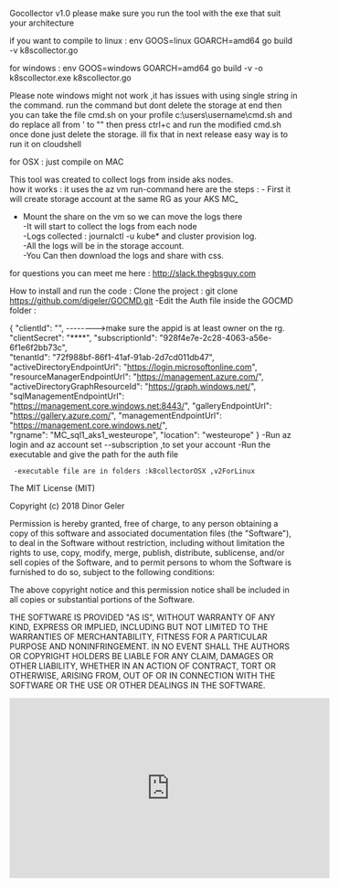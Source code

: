   Gocollector v1.0 
  please make sure you run the tool with the exe that suit your architecture 

  if you want to compile to linux :
  env GOOS=linux GOARCH=amd64 go build -v k8scollector.go

  for windows :
  env GOOS=windows GOARCH=amd64 go build -v -o k8scollector.exe  k8scollector.go
  
  Please note windows might not work ,it has issues with using single string in the command.
  run the command but dont delete the storage at end 
  then you can take the file cmd.sh on your profile c:\users\username\cmd.sh and do replace all from ' to ""
  then press ctrl+c and run the modified cmd.sh 
  once done just delete the storage.
  ill fix that in next release
  easy way is to run it on cloudshell
  

  for OSX :
  just compile on MAC


  
  This tool was created to collect logs from inside aks nodes.  
  how it works :  it uses the az vm run-command  here are the steps :  - First it will create storage account at the same RG as your AKS MC_  
  - Mount the share on the vm so we can move the logs there  
  -It will start to collect the logs from each node   
  -Logs collected : journalctl -u kube* and cluster provision log.  
  -All the logs will be in the storage account.  
  -You Can then download the logs and share with css.
  
   for questions you can meet me here : http://slack.thegbsguy.com

   How to install and run the code : Clone the project : git clone https://github.com/digeler/GOCMD.git -Edit the Auth file inside the GOCMD folder :

{  "clientId": "",                    -------->make sure the appid is at least owner on the rg. 
"clientSecret": "****",  "subscriptionId": "928f4e7e-2c28-4063-a56e-6f1e6f2bb73c",  
"tenantId": "72f988bf-86f1-41af-91ab-2d7cd011db47", 
"activeDirectoryEndpointUrl": "https://login.microsoftonline.com",
"resourceManagerEndpointUrl": "https://management.azure.com/",  
"activeDirectoryGraphResourceId": "https://graph.windows.net/", 
"sqlManagementEndpointUrl": "https://management.core.windows.net:8443/",
"galleryEndpointUrl": "https://gallery.azure.com/",
"managementEndpointUrl": "https://management.core.windows.net/",  
"rgname": "MC_sql1_aks1_westeurope",  "location": "westeurope"
}
     -Run az login and az account set --subscription ,to set your account 
     -Run the executable and give the path for the auth file
     
     -executable file are in folders :k8collectorOSX ,v2ForLinux
     
     
     

The MIT License (MIT)

Copyright (c) 2018 Dinor Geler 

Permission is hereby granted, free of charge, to any person obtaining a copy of this software and associated documentation files (the "Software"), to deal in the Software without restriction, including without limitation the rights to use, copy, modify, merge, publish, distribute, sublicense, and/or sell copies of the Software, and to permit persons to whom the Software is furnished to do so, subject to the following conditions:

The above copyright notice and this permission notice shall be included in all copies or substantial portions of the Software.

THE SOFTWARE IS PROVIDED "AS IS", WITHOUT WARRANTY OF ANY KIND, EXPRESS OR IMPLIED, INCLUDING BUT NOT LIMITED TO THE WARRANTIES OF MERCHANTABILITY, FITNESS FOR A PARTICULAR PURPOSE AND NONINFRINGEMENT. IN NO EVENT SHALL THE AUTHORS OR COPYRIGHT HOLDERS BE LIABLE FOR ANY CLAIM, DAMAGES OR OTHER LIABILITY, WHETHER IN AN ACTION OF CONTRACT, TORT OR OTHERWISE, ARISING FROM, OUT OF OR IN CONNECTION WITH THE SOFTWARE OR THE USE OR OTHER DEALINGS IN THE SOFTWARE.  


<iframe width="560" height="315" src="https://www.youtube.com/embed/IAbXuSNHrAU" frameborder="0" allow="autoplay; encrypted-media" allowfullscreen></iframe>


